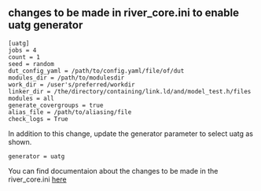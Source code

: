 ## changes to be made in river_core.ini to enable uatg generator
```
[uatg]
jobs = 4
count = 1
seed = random
dut_config_yaml = /path/to/config.yaml/file/of/dut
modules_dir = /path/to/modulesdir
work_dir = /user's/preferred/workdir
linker_dir = /the/directory/containing/link.ld/and/model_test.h/files
modules = all
generate_covergroups = true
alias_file = /path/to/aliasing/file 
check_logs = True
```

In addition to this change, update the generator parameter to select uatg as shown.
```
generator = uatg
```
You can find documentaion about the changes to be made in the river_core.ini [here](uatg.readthedocs.io)
